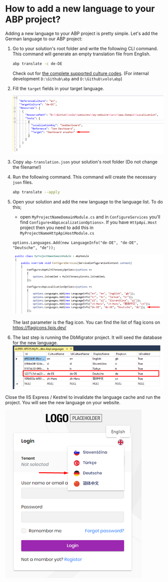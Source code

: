 # How to add a new language to your ABP project?

Adding a new language to your ABP project is pretty simple.  Let's add the German language to our ABP project:



1. Go to your solution's root folder and write the following CLI command. This command will generate an empty translation file from English.
    ```bash
    abp translate -c de-DE
    ```
    
    Check out for [the complete supported culture codes](https://docs.microsoft.com/en-us/bingmaps/rest-services/common-parameters-and-types/supported-culture-codes).
    (For internal development `D:\Github\abp` and `D:\Github\volo\abp`)
    
2. Fill the `target` fields in your target language.

    ![Fill target fields](language-target.png)

3. Copy `abp-translation.json` your solution's root folder (Do not change the filename!)

4. Run the following command. This command will create the necessary `json` files.
     ```bash
     abp translate --apply
     ```

5. Open your solution and add the new language to the language list. To do this;

    * open `MyProjectNameDomainModule.cs` and in `ConfigureServices` you'll find `Configure<AbpLocalizationOptions>`. If you have `HttpApi.Host` project then you need to add this in `MyProjectNameHttpApiHostModule.cs`

    ```
    options.Languages.Add(new LanguageInfo("de-DE", "de-DE", "Deutsche", "de"));
    ```

    ![Add to languages](add-to-languages.png)

    The last parameter is the flag icon. You can find the list of flag icons on https://flagicons.lipis.dev/

  6. The last step is running the DbMigrator project. It will seed the database for the new language. 
        ![The database table](database-table.png)



Close the IIS Express / Kestrel to invalidate the language cache and run the project. You will see the new language on your website.

![See the final result](website-new-language.png)

